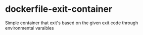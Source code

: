 # dockerfile-exit-container
Simple container that exit's based on the given exit code through environmental varaibles

